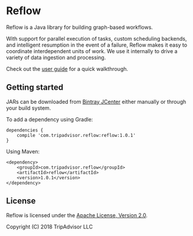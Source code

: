 # Reflow

Reflow is a Java library for building graph-based workflows.

With support for parallel execution of tasks, custom scheduling backends, and
intelligent resumption in the event of a failure, Reflow makes it easy to
coordinate interdependent units of work. We use it internally to drive a variety
of data ingestion and processing.

Check out the [user guide][userguide] for a quick walkthrough.

## Getting started

JARs can be downloaded from [Bintray JCenter][bintray] either manually or
through your build system.

To add a dependency using Gradle:

```
dependencies {
    compile 'com.tripadvisor.reflow:reflow:1.0.1'
}
```

Using Maven:

```
<dependency>
    <groupId>com.tripadvisor.reflow</groupId>
    <artifactId>reflow</artifactId>
    <version>1.0.1</version>
</dependency>
```

## License

Reflow is licensed under the [Apache License, Version 2.0](LICENSE).

Copyright (C) 2018 TripAdvisor LLC

[bintray]: https://bintray.com/tripadvisor/reflow
[userguide]: https://github.com/tripadvisor/reflow/wiki
